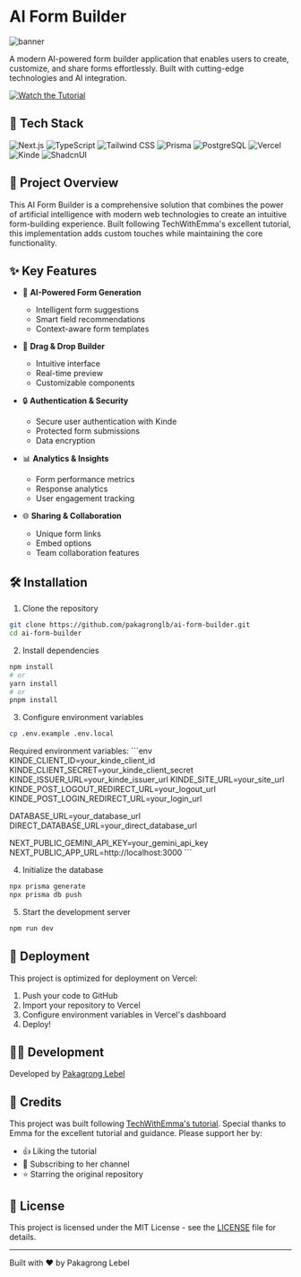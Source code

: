 # AI Form Builder

![banner](./public/formy.gif)

A modern AI-powered form builder application that enables users to create, customize, and share forms effortlessly. Built with cutting-edge technologies and AI integration.

[![Watch the Tutorial](https://img.shields.io/badge/Watch_Tutorial-FF0000?style=for-the-badge&logo=youtube&logoColor=white)](https://www.youtube.com/watch?v=ldL2miSvZ8E)

## 🚀 Tech Stack

![Next.js](https://img.shields.io/badge/Next.js_14-000000?style=for-the-badge&logo=next.js&logoColor=white)
![TypeScript](https://img.shields.io/badge/TypeScript-007ACC?style=for-the-badge&logo=typescript&logoColor=white)
![Tailwind CSS](https://img.shields.io/badge/Tailwind_CSS-38B2AC?style=for-the-badge&logo=tailwind-css&logoColor=white)
![Prisma](https://img.shields.io/badge/Prisma-2D3748?style=for-the-badge&logo=prisma&logoColor=white)
![PostgreSQL](https://img.shields.io/badge/PostgreSQL-316192?style=for-the-badge&logo=postgresql&logoColor=white)
![Vercel](https://img.shields.io/badge/Vercel-000000?style=for-the-badge&logo=vercel&logoColor=white)
![Kinde](https://img.shields.io/badge/Kinde_Auth-000000?style=for-the-badge)
![ShadcnUI](https://img.shields.io/badge/Shadcn_UI-000000?style=for-the-badge)

## 📌 Project Overview

This AI Form Builder is a comprehensive solution that combines the power of artificial intelligence with modern web technologies to create an intuitive form-building experience. Built following TechWithEmma's excellent tutorial, this implementation adds custom touches while maintaining the core functionality.

## ✨ Key Features

- 🤖 **AI-Powered Form Generation**
  - Intelligent form suggestions
  - Smart field recommendations
  - Context-aware form templates

- 🎨 **Drag & Drop Builder**
  - Intuitive interface
  - Real-time preview
  - Customizable components

- 🔒 **Authentication & Security**
  - Secure user authentication with Kinde
  - Protected form submissions
  - Data encryption

- 📊 **Analytics & Insights**
  - Form performance metrics
  - Response analytics
  - User engagement tracking

- 🌐 **Sharing & Collaboration**
  - Unique form links
  - Embed options
  - Team collaboration features

## 🛠️ Installation

1. Clone the repository
```bash
git clone https://github.com/pakagronglb/ai-form-builder.git
cd ai-form-builder
```

2. Install dependencies
```bash
npm install
# or
yarn install
# or
pnpm install
```

3. Configure environment variables
```bash
cp .env.example .env.local
```

Required environment variables:
\`\`\`env
KINDE_CLIENT_ID=your_kinde_client_id
KINDE_CLIENT_SECRET=your_kinde_client_secret
KINDE_ISSUER_URL=your_kinde_issuer_url
KINDE_SITE_URL=your_site_url
KINDE_POST_LOGOUT_REDIRECT_URL=your_logout_url
KINDE_POST_LOGIN_REDIRECT_URL=your_login_url

DATABASE_URL=your_database_url
DIRECT_DATABASE_URL=your_direct_database_url

NEXT_PUBLIC_GEMINI_API_KEY=your_gemini_api_key
NEXT_PUBLIC_APP_URL=http://localhost:3000
\`\`\`

4. Initialize the database
```bash
npx prisma generate
npx prisma db push
```

5. Start the development server
```bash
npm run dev
```

## 🚀 Deployment

This project is optimized for deployment on Vercel:

1. Push your code to GitHub
2. Import your repository to Vercel
3. Configure environment variables in Vercel's dashboard
4. Deploy!

## 👨‍💻 Development

Developed by [Pakagrong Lebel](https://github.com/PakarongLebel)

## 🙏 Credits

This project was built following [TechWithEmma's tutorial](https://www.youtube.com/watch?v=ldL2miSvZ8E). Special thanks to Emma for the excellent tutorial and guidance. Please support her by:
- 👍 Liking the tutorial
- 🔔 Subscribing to her channel
- ⭐ Starring the original repository

## 📄 License

This project is licensed under the MIT License - see the [LICENSE](LICENSE) file for details.

---

Built with ❤️ by Pakagrong Lebel
